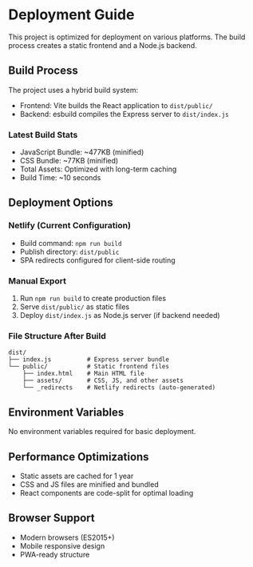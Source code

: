 # Deployment Guide

This project is optimized for deployment on various platforms. The build process creates a static frontend and a Node.js backend.

## Build Process

The project uses a hybrid build system:
- Frontend: Vite builds the React application to `dist/public/`
- Backend: esbuild compiles the Express server to `dist/index.js`

### Latest Build Stats
- JavaScript Bundle: ~477KB (minified)
- CSS Bundle: ~77KB (minified)
- Total Assets: Optimized with long-term caching
- Build Time: ~10 seconds

## Deployment Options

### Netlify (Current Configuration)
- Build command: `npm run build`
- Publish directory: `dist/public`
- SPA redirects configured for client-side routing

### Manual Export
1. Run `npm run build` to create production files
2. Serve `dist/public/` as static files
3. Deploy `dist/index.js` as Node.js server (if backend needed)

### File Structure After Build
```
dist/
├── index.js          # Express server bundle
└── public/           # Static frontend files
    ├── index.html    # Main HTML file
    ├── assets/       # CSS, JS, and other assets
    └── _redirects    # Netlify redirects (auto-generated)
```

## Environment Variables
No environment variables required for basic deployment.

## Performance Optimizations
- Static assets are cached for 1 year
- CSS and JS files are minified and bundled
- React components are code-split for optimal loading

## Browser Support
- Modern browsers (ES2015+)
- Mobile responsive design
- PWA-ready structure